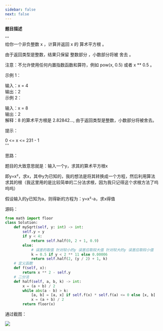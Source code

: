 ```yaml
---
sidebar: false
next: false
---
```

<BlogInfo/>






**题目描述**

  
'''  
给你一个非负整数 x ，计算并返回 x 的 算术平方根 。

由于返回类型是整数，结果只保留 整数部分 ，小数部分将被 舍去 。

注意：不允许使用任何内置指数函数和算符，例如 pow(x, 0.5) 或者 x ** 0.5 。

示例 1：

输入：x = 4  
输出：2  
示例 2：

输入：x = 8  
输出：2  
解释：8 的算术平方根是 2.82842..., 由于返回类型是整数，小数部分将被舍去。  
  
提示：

0 <= x <= 231 - 1  
'''

思路：

题目的大致意思就是：输入一个y，求其的算术平方根x

即y=x²，求x，其中y为已知的，我的想法是将其转换成一个方程，然后利用算法求其的根（我这里用的是比较简单的二分法求根，因为我只记得这个求根方法了呜呜呜）

假设输入的y已知为a，则得新的方程为：y=x²-a，求x得值

源码：

```python
from math import floor
class Solution:
    def mySqrt(self, y: int) -> int:
        self.y = y
        if y < 4:
            return self.half(0, 2 + 1, 0.9)
        else:
            # 误差的取值 针对较小的y 误差应取较大值 针对较大的y 误差应取较小值
            k = 0.5 if y < 2 ** 11 else 0.00006
            return self.half(2, (y / 2) + 1, k)
    # 定义函数
    def f(self, x):
        return x ** 2 - self.y
    # 二分法
    def half(self, a, b, k) -> int:
        x = (a + b) / 2
        while abs(a - b) > k:
            [a, b] = [a, x] if self.f(x) * self.f(a) <= 0 else [x, b]
            x = (a + b) / 2
        return floor(x)
```

通过截图：

![](http://www.lll.plus/media/image/2022/02/04/image-20220204215155-1.png)




























































<ActionBox />
        
<style>#top-box {margin-top:0.5rem!important;}</style>
